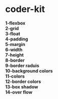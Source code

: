 # coder-kit

**1-flexbox**</br>
**2-grid**</br>
**3-float**</br>
**4-padding**</br>
**5-margin**</br>
**6-width**</br>
**7-height**</br>
**8-border**</br>
**9-border raduis**</br>
**10-background colors**</br>
**11-colors**</br>
**12-border colors**</br>
**13-box shadow**</br>
**14-over flow**</br>


